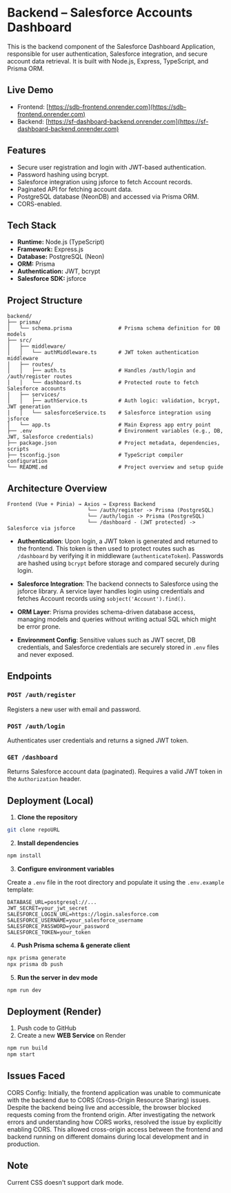 # Backend – Salesforce Accounts Dashboard

This is the backend component of the Salesforce Dashboard Application, responsible for user authentication, Salesforce integration, and secure account data retrieval. It is built with Node.js, Express, TypeScript, and Prisma ORM.

## Live Demo

- Frontend: [https://sdb-frontend.onrender.com](https://sdb-frontend.onrender.com)
- Backend: [https://sf-dashboard-backend.onrender.com](https://sf-dashboard-backend.onrender.com)

## Features

- Secure user registration and login with JWT-based authentication.
- Password hashing using bcrypt.
- Salesforce integration using jsforce to fetch Account records.
- Paginated API for fetching account data.
- PostgreSQL database (NeonDB) and accessed via Prisma ORM.
- CORS-enabled.

## Tech Stack

- **Runtime:** Node.js (TypeScript)
- **Framework:** Express.js
- **Database:** PostgreSQL (Neon)
- **ORM:** Prisma
- **Authentication:** JWT, bcrypt
- **Salesforce SDK:** jsforce

## Project Structure

```
backend/
├── prisma/
│   └── schema.prisma               # Prisma schema definition for DB models
├── src/
│   ├── middleware/
│   │   └── authMiddleware.ts       # JWT token authentication middleware
│   ├── routes/
│   │   ├── auth.ts                 # Handles /auth/login and /auth/register routes
│   │   └── dashboard.ts            # Protected route to fetch Salesforce accounts
│   ├── services/
│   │   ├── authService.ts          # Auth logic: validation, bcrypt, JWT generation
│   │   └── salesforceService.ts    # Salesforce integration using jsforce
│   └── app.ts                      # Main Express app entry point
├── .env                            # Environment variables (e.g., DB, JWT, Salesforce credentials)
├── package.json                    # Project metadata, dependencies, scripts
├── tsconfig.json                   # TypeScript compiler configuration
└── README.md                       # Project overview and setup guide

```
## Architecture Overview
```
Frontend (Vue + Pinia) → Axios → Express Backend
                          └── /auth/register -> Prisma (PostgreSQL)
                          └── /auth/login -> Prisma (PostgreSQL)
                          └── /dashboard - (JWT protected) -> Salesforce via jsforce                                     
```

- **Authentication**: Upon login, a JWT token is generated and returned to the frontend. This token is then used to protect routes such as `/dashboard` by verifying it in middleware (`authenticateToken`). Passwords are hashed using `bcrypt` before storage and compared securely during login.
  
- **Salesforce Integration**: The backend connects to Salesforce using the jsforce library. A service layer handles login using credentials and fetches Account records using `sobject('Account').find()`.

- **ORM Layer**: Prisma provides schema-driven database access, managing models and queries without writing actual SQL which might be error prone.

- **Environment Config**: Sensitive values such as JWT secret, DB credentials, and Salesforce credentials are securely stored in `.env` files and never exposed.

## Endpoints

### `POST /auth/register`
Registers a new user with email and password.

### `POST /auth/login`
Authenticates user credentials and returns a signed JWT token.

### `GET /dashboard`
Returns Salesforce account data (paginated). Requires a valid JWT token in the `Authorization` header.

## Deployment (Local)

1. **Clone the repository**

```bash
git clone repoURL
```

2. **Install dependencies**

```bash
npm install
```

3. **Configure environment variables**

Create a `.env` file in the root directory and populate it using the `.env.example` template:

```env
DATABASE_URL=postgresql://...
JWT_SECRET=your_jwt_secret
SALESFORCE_LOGIN_URL=https://login.salesforce.com
SALESFORCE_USERNAME=your_salesforce_username
SALESFORCE_PASSWORD=your_password
SALESFORCE_TOKEN=your_token
```

4. **Push Prisma schema & generate client**

```bash
npx prisma generate
npx prisma db push
```

5. **Run the server in dev mode**

```bash
npm run dev
```

## Deployment (Render)

1. Push code to GitHub
2. Create a new **WEB Service** on Render

```bash
npm run build
npm start
```

## Issues Faced

CORS Config: Initially, the frontend application was unable to communicate with the backend due to CORS (Cross-Origin Resource Sharing) issues. Despite the backend being live and accessible, the browser blocked requests coming from the frontend origin. After investigating the network errors and understanding how CORS works, resolved the issue by explicitly enabling CORS. 
This allowed cross-origin access between the frontend and backend running on different domains during local development and in production.

## Note
Current CSS doesn't support dark mode.
